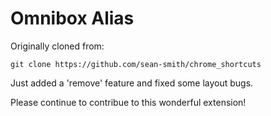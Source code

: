 # Omnibox Alias

Originally cloned from:

	git clone https://github.com/sean-smith/chrome_shortcuts

Just added a 'remove' feature and fixed some layout bugs.

Please continue to contribue to this wonderful extension!
